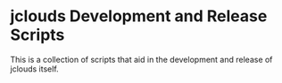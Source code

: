 # jclouds Development and Release Scripts

This is a collection of scripts that aid in the development and release of jclouds itself.